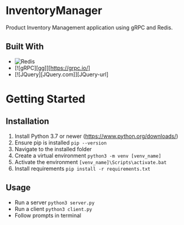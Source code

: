# InventoryManager
 Product Inventory Management application using gRPC and Redis.

## Built With
* ![Redis](https://redis.com/)
* [![gRPC][gg]][https://grpc.io/]
* [![JQuery][JQuery.com]][JQuery-url]


# Getting Started
## Installation
 1. Install Python 3.7 or newer (https://www.python.org/downloads/)
 2. Ensure pip is installed ```pip --version```
 3. Navigate to the installed folder
 4. Create a virtual environment ```python3 -m venv [venv_name]```
 5. Activate the environment ```[venv_name]\Scripts\activate.bat```
 6. Install requirements ```pip install -r requirements.txt```

## Usage
 - Run a server ```python3 server.py```
 - Run a client ```python3 client.py```
 - Follow prompts in terminal
